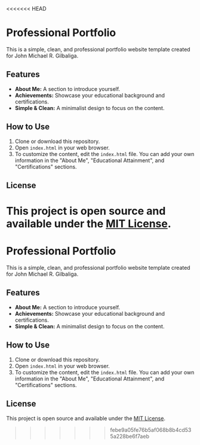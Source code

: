<<<<<<< HEAD
# Professional Portfolio

This is a simple, clean, and professional portfolio website template created for John Michael R. Gilbaliga.

## Features

*   **About Me:** A section to introduce yourself.
*   **Achievements:** Showcase your educational background and certifications.
*   **Simple & Clean:** A minimalist design to focus on the content.

## How to Use

1.  Clone or download this repository.
2.  Open `index.html` in your web browser.
3.  To customize the content, edit the `index.html` file. You can add your own information in the "About Me", "Educational Attainment", and "Certifications" sections.

## License

This project is open source and available under the [MIT License](LICENSE).
=======
# Professional Portfolio

This is a simple, clean, and professional portfolio website template created for John Michael R. Gilbaliga.

## Features

*   **About Me:** A section to introduce yourself.
*   **Achievements:** Showcase your educational background and certifications.
*   **Simple & Clean:** A minimalist design to focus on the content.

## How to Use

1.  Clone or download this repository.
2.  Open `index.html` in your web browser.
3.  To customize the content, edit the `index.html` file. You can add your own information in the "About Me", "Educational Attainment", and "Certifications" sections.

## License

This project is open source and available under the [MIT License](LICENSE).
>>>>>>> febe9a05fe76b5af068b8b4cd535a228be6f7aeb
